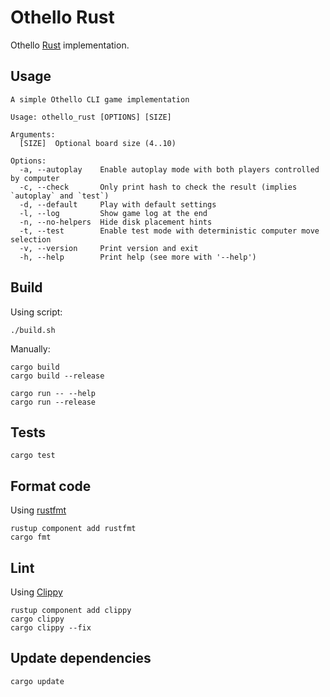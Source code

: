 # Othello Rust

Othello [Rust](https://www.rust-lang.org/) implementation.

## Usage

```console
A simple Othello CLI game implementation

Usage: othello_rust [OPTIONS] [SIZE]

Arguments:
  [SIZE]  Optional board size (4..10)

Options:
  -a, --autoplay    Enable autoplay mode with both players controlled by computer
  -c, --check       Only print hash to check the result (implies `autoplay` and `test`)
  -d, --default     Play with default settings
  -l, --log         Show game log at the end
  -n, --no-helpers  Hide disk placement hints
  -t, --test        Enable test mode with deterministic computer move selection
  -v, --version     Print version and exit
  -h, --help        Print help (see more with '--help')
```

## Build

Using script:

```shell
./build.sh
```

Manually:

```shell
cargo build
cargo build --release

cargo run -- --help
cargo run --release
```

## Tests

```shell
cargo test
```

## Format code

Using [rustfmt](https://github.com/rust-lang/rustfmt)

```shell
rustup component add rustfmt
cargo fmt
```

## Lint

Using [Clippy](https://github.com/rust-lang/rust-clippy)

```shell
rustup component add clippy
cargo clippy
cargo clippy --fix
```

## Update dependencies

```shell
cargo update
```
